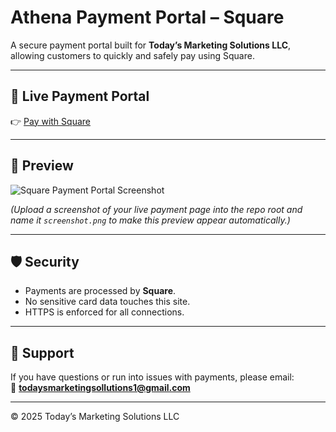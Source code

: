 
# Athena Payment Portal – Square

A secure payment portal built for **Today’s Marketing Solutions LLC**, allowing customers to quickly and safely pay using Square.

---

## 🚀 Live Payment Portal
👉 [Pay with Square](https://chuckieg72.github.io/square/)

---

## 📸 Preview
![Square Payment Portal Screenshot](screenshot.png)

*(Upload a screenshot of your live payment page into the repo root and name it `screenshot.png` to make this preview appear automatically.)*

---

## 🛡️ Security
- Payments are processed by **Square**.  
- No sensitive card data touches this site.  
- HTTPS is enforced for all connections.  

---

## 📩 Support
If you have questions or run into issues with payments, please email:  
📧 **todaysmarketingsollutions1@gmail.com**

---

© 2025 Today’s Marketing Solutions LLC
